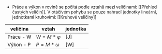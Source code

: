 - Práce a výkon v rovině se počítá podle vztahů mezi veličinami: [[Přehled častých veličin]]. V otáčívém pohybu se pouze nahradí jednotky lineární, jednotkami kruhovími: [[Kruhové veličiny]]

|veličina|vztah|jednotka|
| --------- | ------------- | --- |
| Práce - W | $W=M*\varphi$ | [J] |
| Výkon - P |$P=M*\omega$| [W] |

